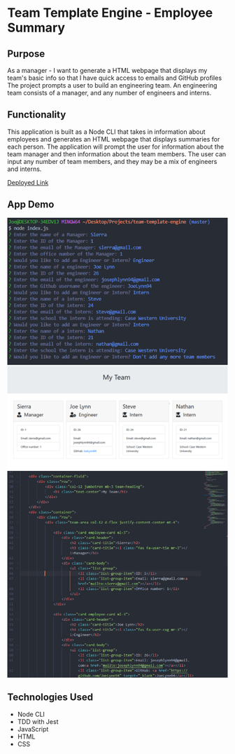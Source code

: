 # Team Template Engine - Employee Summary

## Purpose 

As a manager - I want to generate a HTML webpage that displays my team's basic info so that I have quick access to emails and GitHub profiles The project prompts a user to build an engineering team. An engineering team consists of a manager, and any number of engineers and interns.

## Functionality

This application is built as a Node CLI that takes in information about employees and generates an HTML webpage that displays summaries for each person. The application will prompt the user for information about the team manager and then information about the team members. The user can input any number of team members, and they may be a mix of engineers and interns.

[Deployed Link](https://joelynn94.github.io/team-template-engine/) 

## App Demo

![Node CLI Example](images/CLI-team-template-engine.PNG)
![Webpage Example](images/WEBPAGE-team-template-engine.PNG)
![HTML Output Example](images/HTML-team-template-engine.PNG)


## Technologies Used 

- Node CLI 
- TDD with Jest
- JavaScript
- HTML 
- CSS


